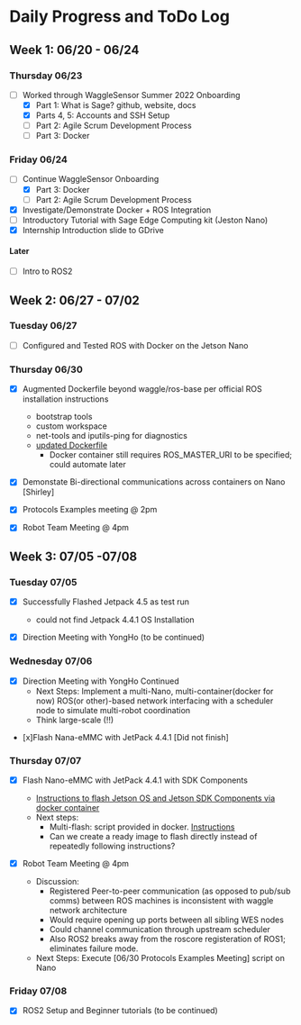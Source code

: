 # Daily Progress and ToDo Log

## Week 1: 06/20 - 06/24

### Thursday 06/23

- [ ] Worked through WaggleSensor Summer 2022 Onboarding
    - [x] Part 1: What is Sage? github, website, docs
    - [x] Parts 4, 5: Accounts and SSH Setup
    - [ ] Part 2: Agile Scrum Development Process
    - [ ] Part 3: Docker

### Friday 06/24

- [ ] Continue WaggleSensor Onboarding
    - [x] Part 3: Docker
    - [ ] Part 2: Agile Scrum Development Process
- [x] Investigate/Demonstrate Docker + ROS Integration
- [ ] Introductory Tutorial with Sage Edge Computing kit (Jeston Nano)
- [x] Internship Introduction slide to GDrive

#### Later

- [ ] Intro to ROS2

## Week 2: 06/27 - 07/02

### Tuesday 06/27

- [ ] Configured and Tested ROS with Docker on the Jetson Nano

### Thursday 06/30

 - [X] Augmented Dockerfile beyond waggle/ros-base per official ROS installation instructions
   - bootstrap tools
   - custom workspace
   - net-tools and iputils-ping for diagnostics
   - [updated Dockerfile](./Docker)
     - Docker container still requires ROS_MASTER_URI to be specified; could automate later

 - [x] Demonstate Bi-directional communications across containers on Nano [Shirley]
 - [x] Protocols Examples meeting @ 2pm
 - [x] Robot Team Meeting @ 4pm

## Week 3: 07/05 -07/08

### Tuesday 07/05

- [x] Successfully Flashed Jetpack 4.5 as test run
  - could not find Jetpack 4.4.1 OS Installation
  
- [x] Direction Meeting with YongHo (to be continued)

### Wednesday 07/06

- [x] Direction Meeting with YongHo Continued
  - Next Steps: Implement a multi-Nano, multi-container(docker for now) ROS(or other)-based network interfacing with a scheduler node to simulate multi-robot coordination
  - Think large-scale (!!)

- [x]Flash Nana-eMMC with JetPack 4.4.1 [Did not finish]

### Thursday 07/07

- [x] Flash Nano-eMMC with JetPack 4.4.1 with SDK Components
  - [Instructions to flash Jetson OS and Jetson SDK Components via docker container](./Getting%20Jetpack%204.4.1%20on%20Jetson%20Nano(emmc)/)
  - Next steps:
    - Multi-flash: script provided in docker. [Instructions](./Getting%20Jetpack%204.4.1%20on%20Jetson%20Nano(emmc)/README_Massflash.txt)
    - Can we create a ready image to flash directly instead of repeatedly following instructions?

- [x] Robot Team Meeting @ 4pm
  - Discussion:
    - Registered Peer-to-peer communication (as opposed to pub/sub comms) between ROS machines is inconsistent with waggle network architecture
    - Would require opening up ports between all sibling WES nodes
    - Could channel communication through upstream scheduler
    - Also ROS2 breaks away from the roscore registeration of ROS1; eliminates failure mode.
  - Next Steps: Execute [06/30 Protocols Examples Meeting] script on Nano

### Friday 07/08

- [x] ROS2 Setup and Beginner tutorials (to be continued)
